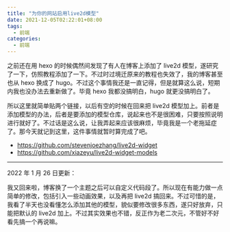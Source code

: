 ```yaml
---
title: "为你的网站启用live2d模型"
date: 2021-12-05T02:22:01+08:00
tags:
  - 前端
categories:
  - 前端
---
```


之前还在用 hexo 的时候偶然间发现了有人在博客上添加了 live2d 模型，遂研究了一下，仿照教程添加了一下。不过时过境迁原来的教程也失效了，我的博客甚至也从 hexo 换成了 hugo。不过这个事情我还是一直记得，但是就算这么说，短期内我也没办法去重新做了。毕竟 hexo 我都没搞明白，hugo 就更没搞明白了。

所以这里就简单贴两个链接，以后有空的时候在回来把 live2d 模型加上。前者是添加模型的办法，后者是要添加的模型仓库，说起来也不是很困难，只要按照说明进行就好了。不过话是这么说，让我弄起来应该很麻烦，毕竟我是一个老拖延症了。那今天就记到这里，这件事情就暂时算完成了吧。

- <https://github.com/stevenjoezhang/live2d-widget>
- <https://github.com/xiazeyu/live2d-widget-models>

---

2022 年 1 月 26 日更新：

我又回来啦，博客换了一个主题之后可以自定义代码段了。所以现在有能力做一点简单的修改，包括引入一些动画效果，以及再把 live2d 搞回来。不过可惜的是，我看了半天也没看懂怎么添加其他的模型，貌似要修改很多东西，遂只好放弃，只能把默认的 live2d 加上。不过其实效果也不错，反正作为老二次元，不管好不好看先搞一个再说嘛。
